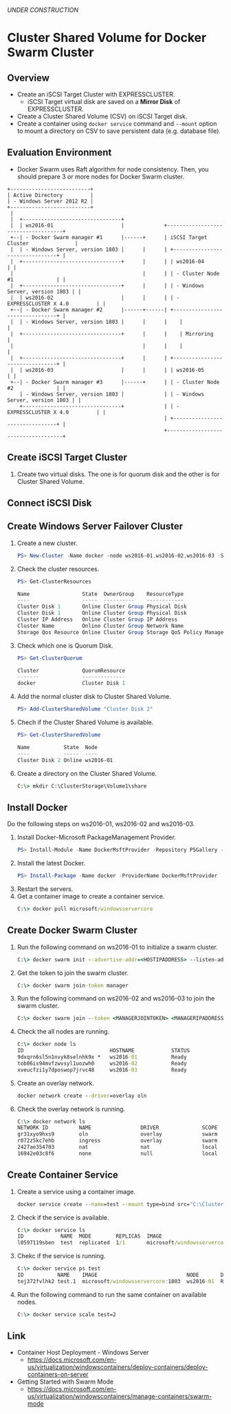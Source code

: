 *UNDER CONSTRUCTION*

# Cluster Shared Volume for Docker Swarm Cluster
## Overview
- Create an iSCSI Target Cluster with EXPRESSCLUSTER.
  - iSCSI Target virtual disk are saved on a **Mirror Disk** of EXPRESSCLUSTER.
- Create a Cluster Shared Volume (CSV) on iSCSI Target disk.
- Create a container using ```docker service``` command and ```--mount``` option to mount a directory on CSV to save persistent data (e.g. database file).

## Evaluation Environment
- Docker Swarm uses Raft algorithm for node consistency. Then, you should prepare 3 or more nodes for Docker Swarm cluster.
```
+--------------------------+
| Active Directory         |
| - Windows Server 2012 R2 |
+--------------------------+
 |
 |  +--------------------------------+             
 |  | ws2016-01                      |             +------------------------------------+ 
 +--| - Docker Swarm manager #1      |------+      | iSCSI Target Cluster               |
 |  | - Windows Server, version 1803 |      |      | +--------------------------------+ |
 |  +--------------------------------+      |      | | ws2016-04                      | |
 |                                          |      | | - Cluster Node #1              | |
 |  +--------------------------------+      |      | | - Windows Server, version 1803 | |
 |  | ws2016-02                      |      |      | | - EXPRESSCLUSTER X 4.0         | |
 +--| - Docker Swarm manager #2      |------+------| +--------------------------------+ |
 |  | - Windows Server, version 1803 |      |      |    |                               |
 |  +--------------------------------+      |      |    | Mirroring                     |
 |                                          |      |    |                               |
 |  +--------------------------------+      |      | +--------------------------------+ |
 |  | ws2016-03                      |      |      | | ws2016-05                      | |
 +--| - Docker Swarm manager #3      |------+      | | - Cluster Node #2              | |
    | - Windows Server, version 1803 |             | | - Windows Server, version 1803 | |
    +--------------------------------+             | | - EXPRESSCLUSTER X 4.0         | |
                                                   | +--------------------------------+ |
                                                   +------------------------------------+
```

## Create iSCSI Target Cluster
1. Create two virtual disks. The one is for quorum disk and the other is for Cluster Shared Volume.

## Connect iSCSI Disk

## Create Windows Server Failover Cluster
1. Create a new cluster.
   ```powershell
   PS> New-Cluster -Name docker -node ws2016-01,ws2016-02,ws2016-03 -StaticAddress <Cluster IP Address>
   ```
1. Check the cluster resources.
   ```powershell
   PS> Get-ClusterResources
   
   Name                 State  OwnerGroup    ResourceType
   ----                 -----  ----------    ------------
   Cluster Disk 1       Online Cluster Group Physical Disk
   Cluster Disk 1       Online Cluster Group Physical Disk
   Cluster IP Address   Online Cluster Group IP Address
   Cluster Name         Online Cluster Group Network Name
   Storage Qos Resource Online Cluster Group Storage QoS Policy Manager
   ```
1. Check which one is Quorum Disk.
   ```powershell
   PS> Get-ClusterQuorum

   Cluster              QuorumResource
   -------              --------------
   docker               Cluster Disk 1
   ```
1. Add the normal cluster disk to Cluster Shared Volume.
   ```powershell
   PS> Add-ClusterSharedVolume "Cluster Disk 2"
   ```
1. Chech if the Cluster Shared Volume is available.
   ```powershell
   PS> Get-ClusterSharedVolume
   
   Name           State  Node
   ----           -----  ----
   Cluster Disk 2 Online ws2016-01
   ```
1. Create a directory on the Cluster Shared Volume.
   ```bat
   C:\> mkdir C:\ClusterStorage\Volume1\share
   ```
## Install Docker
Do the following steps on ws2016-01, ws2016-02 and ws2016-03.
1. Install Docker-Microsoft PackageManagement Provider.
   ```powershell
   PS> Install-Module -Name DockerMsftProvider -Repository PSGallery -Force
   ```
1. Install the latest Docker.
   ```powershell
   PS> Install-Package -Name docker -ProviderName DockerMsftProvider
   ```
1. Restart the servers.
1. Get a container image to create a container service.
   ```bat
   C:\> docker pull microsoft/windowsservercore
   ```   

## Create Docker Swarm Cluster
1. Run the following command on ws2016-01 to initialize a swarm cluster.
   ```bat
   C:\> docker swarm init --advertise-addr=<HOSTIPADDRESS> --listen-addr <HOSTIPADDRESS>:2377
   ```
1. Get the token to join the swarm cluster.
   ```bat
   C:\> docker swarm join-token manager
   ```
1. Run the following command on ws2016-02 and ws2016-03 to join the swarm cluster.
   ```bat
   C:\> docker swarm join --token <MANAGERJOINTOKEN> <MANAGERIPADDRESS>
   ```
1. Check the all nodes are running.
   ```bat 
   C:\> docker node ls
   ID                            HOSTNAME            STATUS              AVAILABILITY        MANAGER STATUS      ENGINE VERSION
   9dxqrn6sl5n1nvyk8selnhk9x *   ws2016-01           Ready               Active              Leader              18.03.1-ee-1
   tob06is94mvfzwvsyl1uozwh0     ws2016-02           Ready               Active              Reachable           18.03.1-ee-1
   xveucfzi1y7dposwop7jrvc48     ws2016-03           Ready               Active              Reachable           18.03.1-ee-1
   ```
1. Create an overlay network.
   ```bat
   docker network create --driver=overlay oln
   ```
1. Check the overlay network is running.
   ```bat
   C:\> docker network ls
   NETWORK ID          NAME                DRIVER              SCOPE
   gr31xyo9hxs9        oln                 overlay             swarm
   r072z5kc7ehb        ingress             overlay             swarm
   2427ae354703        nat                 nat                 local
   16942e03c8f6        none                null                local
   ```
## Create Container Service
1. Create a service using a container image.
   ```bat
   docker service create --name=test --mount type=bind src="C:\ClusterStorage\Volume1\share" "dst=C:\mydata" --endpoint-mode dnsrr --network=oln -d -t microsoft/windowsservercore cmd.exe
   ```
1. Check if the service is available.
   ```bat
   C:\> docker service ls
   ID            NAME  MODE        REPLICAS  IMAGE                            PORTS
   l0597119sben  test  replicated  1/1       microsoft/windowsservercore:1803        
   ```
1. Chekc if the service is running.
   ```bat
   C:\> docker service ps test
   ID           NAME    IMAGE                             NODE       DESIRED STATE  CURRENT STATE           (snip)
   tej372fvlhk2 test.1  microsoft/windowsservercore:1803  ws2016-01  Running        Running 19 minutes ago  (snip)
   ```
1. Run the following command to run the same container on available nodes.
   ```bat
   C:\> docker service scale test=2
   ```   

## Link
- Container Host Deployment - Windows Server
  - https://docs.microsoft.com/en-us/virtualization/windowscontainers/deploy-containers/deploy-containers-on-server
- Getting Started with Swarm Mode
  - https://docs.microsoft.com/en-us/virtualization/windowscontainers/manage-containers/swarm-mode
